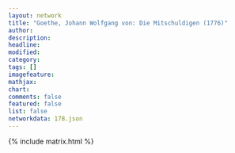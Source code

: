 ```yaml
---
layout: network
title: "Goethe, Johann Wolfgang von: Die Mitschuldigen (1776)"
author:
description:
headline:
modified:
category:
tags: []
imagefeature: 
mathjax: 
chart: 
comments: false
featured: false
list: false
networkdata: 178.json
---
```

{% include matrix.html %}
